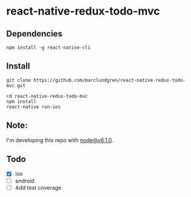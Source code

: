 # react-native-redux-todo-mvc

## Dependencies

```
npm install -g react-native-cli
```

## Install

```
git clone https://github.com/marclundgren/react-native-redux-todo-mvc.git

cd react-native-redux-todo-mvc
npm install
react-native run-ios
```


## Note:

I'm developing this repo with node@v6.1.0.

## Todo
* [x] ios
* [ ] android
* [ ] Add test coverage
